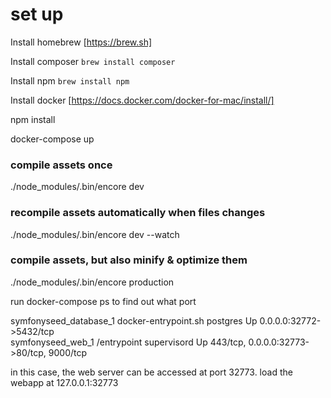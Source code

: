 # set up
Install homebrew
  [https://brew.sh]

Install composer
  `brew install composer`

Install npm
  `brew install npm`

Install docker
  [https://docs.docker.com/docker-for-mac/install/]

npm install

docker-compose up

### compile assets once
 ./node_modules/.bin/encore dev

### recompile assets automatically when files changes
 ./node_modules/.bin/encore dev --watch

### compile assets, but also minify & optimize them
 ./node_modules/.bin/encore production

run docker-compose ps to find out what port

symfonyseed_database_1   docker-entrypoint.sh postgres   Up      0.0.0.0:32772->5432/tcp              
symfonyseed_web_1        /entrypoint supervisord         Up      443/tcp, 0.0.0.0:32773->80/tcp, 9000/tcp

in this case, the web server can be accessed at port 32773.
load the webapp at 127.0.0.1:32773
